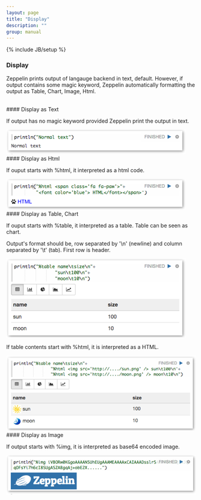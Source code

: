 ```yaml
---
layout: page
title: "Display"
description: ""
group: manual
---
```

{% include JB/setup %}


### Display

Zeppelin prints output of langauge backend in text, default.
However, if output contains some magic keyword, Zeppelin automatically formatting the output as Table, Chart, Image, Html.

<br />
#### Display as Text

If output has no magic keyword provided Zeppelin print the output in text.

<img src="../assets/themes/zeppelin/img/screenshots/display_text.png" />

<br />
#### Display as Html

If ouput starts with %html, it interpreted as a html code.

<img src="../assets/themes/zeppelin/img/screenshots/display_html.png" />

<br />
#### Display as Table, Chart

If ouput starts with %table, it interpreted as a table. Table can be seen as chart.

Output's format should be, row separated by '\n' (newline) and column separated by '\t' (tab). First row is header.

<img src="../assets/themes/zeppelin/img/screenshots/display_table.png" />

If table contents start with %html, it is interpreted as a HTML.

<img src="../assets/themes/zeppelin/img/screenshots/display_table_html.png" />

<br />
#### Display as Image

If output starts with %img, it is interpreted as base64 encoded image.

<img src="../assets/themes/zeppelin/img/screenshots/display_image.png" />